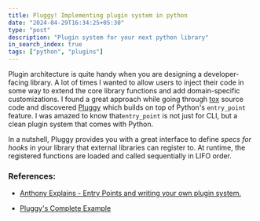 ```yaml
---
title: Pluggy! Implementing plugin system in python
date: "2024-04-29T16:34:25+05:30"
type: "post"
description: "Plugin system for your next python library"
in_search_index: true
tags: ["python", "plugins"]
---
```


Plugin architecture is quite handy when you are designing a developer-facing library. A lot of times I wanted to allow users to inject their code in some way to extend the core library functions and add domain-specific customizations. I found a great approach while going through [tox](https://github.com/tox-dev/tox) source code and discovered [Pluggy](https://github.com/tox-dev/tox) which builds on top of Python's `entry_point` feature.  I was amazed to know that`entry_point` is not just for CLI, but a clean plugin system that comes with Python. 

In a nutshell, Pluggy provides you with a great interface to define *specs for hooks* in your library that external libraries can register to. At runtime, the registered functions are loaded and called sequentially in LIFO order. 

### References:

- [Anthony Explains - Entry Points and writing your own plugin system.](https://www.youtube.com/watch?v=fY3Y_xPKWNA) 

- [Pluggy's Complete Example](https://pluggy.readthedocs.io/en/stable/#a-complete-example)